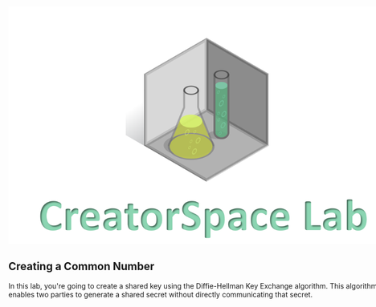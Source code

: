 
<figure class="snippetimg" style="margin: 0 auto;width:150%">
  <img src=".guides/img/LabIntro.PNG">
  
<br>

## Creating a Common Number
In this lab, you're going to create a shared key using the Diffie-Hellman Key Exchange algorithm. This algorithm enables two parties to generate a shared secret without directly communicating that secret.